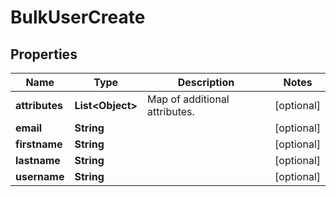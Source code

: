 # BulkUserCreate

## Properties
Name | Type | Description | Notes
------------ | ------------- | ------------- | -------------
**attributes** | **List&lt;Object&gt;** | Map of additional attributes. |  [optional]
**email** | **String** |  |  [optional]
**firstname** | **String** |  |  [optional]
**lastname** | **String** |  |  [optional]
**username** | **String** |  |  [optional]
